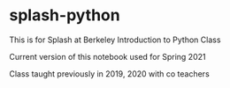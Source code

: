 # splash-python

This is for Splash at Berkeley Introduction to Python Class

Current version of this notebook used for Spring 2021



Class taught previously in 2019, 2020 with co teachers

